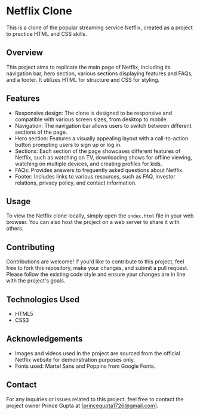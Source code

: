 # Netflix Clone

This is a clone of the popular streaming service Netflix, created as a project to practice HTML and CSS skills.

## Overview

This project aims to replicate the main page of Netflix, including its navigation bar, hero section, various sections displaying features and FAQs, and a footer. It utilizes HTML for structure and CSS for styling.

## Features

- Responsive design: The clone is designed to be responsive and compatible with various screen sizes, from desktop to mobile.
- Navigation: The navigation bar allows users to switch between different sections of the page.
- Hero section: Features a visually appealing layout with a call-to-action button prompting users to sign up or log in.
- Sections: Each section of the page showcases different features of Netflix, such as watching on TV, downloading shows for offline viewing, watching on multiple devices, and creating profiles for kids.
- FAQs: Provides answers to frequently asked questions about Netflix.
- Footer: Includes links to various resources, such as FAQ, investor relations, privacy policy, and contact information.

## Usage

To view the Netflix clone locally, simply open the `index.html` file in your web browser. You can also host the project on a web server to share it with others.

## Contributing

Contributions are welcome! If you'd like to contribute to this project, feel free to fork this repository, make your changes, and submit a pull request. Please follow the existing code style and ensure your changes are in line with the project's goals.

## Technologies Used

- HTML5
- CSS3

## Acknowledgements

- Images and videos used in the project are sourced from the official Netflix website for demonstration purposes only.
- Fonts used: Martel Sans and Poppins from Google Fonts.

## Contact

For any inquiries or issues related to this project, feel free to contact the project owner Prince Gupta at [princegupta1726@gmail.com].

